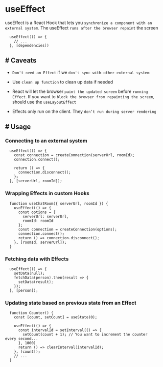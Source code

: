 # useEffect

useEffect is a React Hook that lets you `synchronize a component with an external system`. The useEffect `runs after the browser repaint` the screen

```
  useEffect(() => {
    // ...
  }, [dependencies])
```

## # Caveats

- `Don't need an Effect` if we `don't sync with other external system`

- Use `clean up function` to clean up data if needed

- React will let the browser `paint the updated screen` before `running Effect`. If you want to `block the browser from repainting the screen`, should use the `useLayoutEffect`

- Effects only run on the client. They `don’t run during server rendering`

## # Usage

### Connecting to an external system

```
  useEffect(() => {
  	const connection = createConnection(serverUrl, roomId);
    connection.connect();

  	return () => {
      connection.disconnect();
  	};
  }, [serverUrl, roomId]);
```

### Wrapping Effects in custom Hooks

```
  function useChatRoom({ serverUrl, roomId }) {
    useEffect(() => {
      const options = {
        serverUrl: serverUrl,
        roomId: roomId
      };
      const connection = createConnection(options);
      connection.connect();
      return () => connection.disconnect();
    }, [roomId, serverUrl]);
  }
```

### Fetching data with Effects

```
  useEffect(() => {
    setData(null);
    fetchData(person).then(result => {
      setData(result);
    });
  }, [person]);
```

### Updating state based on previous state from an Effect

```
  function Counter() {
    const [count, setCount] = useState(0);

    useEffect(() => {
      const intervalId = setInterval(() => {
        setCount(count + 1); // You want to increment the counter every second...
      }, 1000)
      return () => clearInterval(intervalId);
    }, [count]);
    // ...
  }
```
